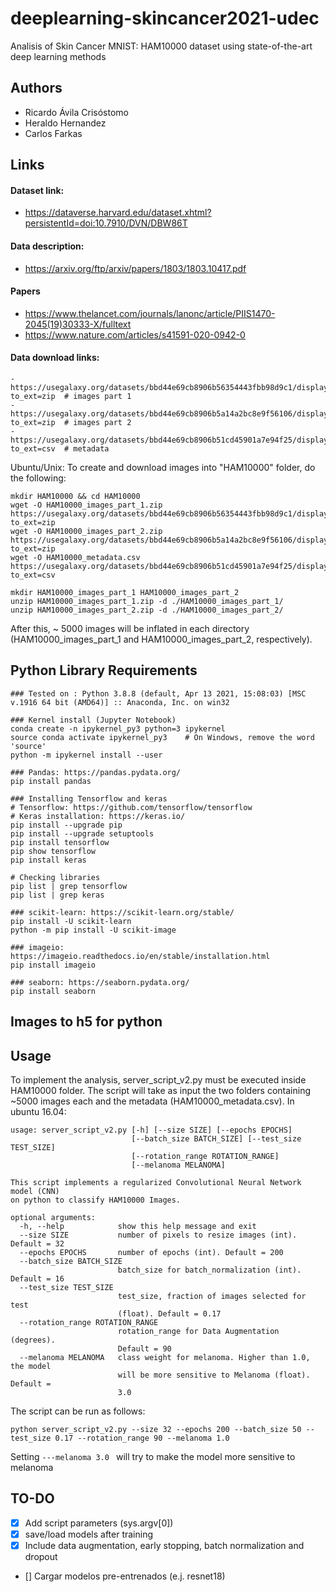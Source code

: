 # deeplearning-skincancer2021-udec
Analisis of Skin Cancer MNIST: HAM10000 dataset using state-of-the-art deep learning methods

## Authors
- Ricardo Ávila Crisóstomo
- Heraldo Hernandez
- Carlos Farkas

## Links

#### Dataset link:
- https://dataverse.harvard.edu/dataset.xhtml?persistentId=doi:10.7910/DVN/DBW86T
#### Data description: 
- https://arxiv.org/ftp/arxiv/papers/1803/1803.10417.pdf

#### Papers
- https://www.thelancet.com/journals/lanonc/article/PIIS1470-2045(19)30333-X/fulltext
- https://www.nature.com/articles/s41591-020-0942-0

#### Data download links:
```
- https://usegalaxy.org/datasets/bbd44e69cb8906b56354443fbb98d9c1/display?to_ext=zip  # images part 1
- https://usegalaxy.org/datasets/bbd44e69cb8906b5a14a2bc8e9f56106/display?to_ext=zip  # images part 2
- https://usegalaxy.org/datasets/bbd44e69cb8906b51cd45901a7e94f25/display?to_ext=csv  # metadata
```
Ubuntu/Unix: To create and download images into "HAM10000" folder, do the following:
```
mkdir HAM10000 && cd HAM10000
wget -O HAM10000_images_part_1.zip https://usegalaxy.org/datasets/bbd44e69cb8906b56354443fbb98d9c1/display?to_ext=zip
wget -O HAM10000_images_part_2.zip https://usegalaxy.org/datasets/bbd44e69cb8906b5a14a2bc8e9f56106/display?to_ext=zip
wget -O HAM10000_metadata.csv https://usegalaxy.org/datasets/bbd44e69cb8906b51cd45901a7e94f25/display?to_ext=csv

mkdir HAM10000_images_part_1 HAM10000_images_part_2
unzip HAM10000_images_part_1.zip -d ./HAM10000_images_part_1/
unzip HAM10000_images_part_2.zip -d ./HAM10000_images_part_2/
```
After this, ~ 5000 images will be inflated in each directory (HAM10000_images_part_1 and HAM10000_images_part_2, respectively). 

## Python Library Requirements
```
### Tested on : Python 3.8.8 (default, Apr 13 2021, 15:08:03) [MSC v.1916 64 bit (AMD64)] :: Anaconda, Inc. on win32

### Kernel install (Jupyter Notebook)
conda create -n ipykernel_py3 python=3 ipykernel
source conda activate ipykernel_py3    # On Windows, remove the word 'source'
python -m ipykernel install --user

### Pandas: https://pandas.pydata.org/
pip install pandas

### Installing Tensorflow and keras
# Tensorflow: https://github.com/tensorflow/tensorflow
# Keras installation: https://keras.io/
pip install --upgrade pip
pip install --upgrade setuptools
pip install tensorflow
pip show tensorflow
pip install keras

# Checking libraries
pip list | grep tensorflow
pip list | grep keras

### scikit-learn: https://scikit-learn.org/stable/
pip install -U scikit-learn
python -m pip install -U scikit-image

### imageio: https://imageio.readthedocs.io/en/stable/installation.html
pip install imageio

### seaborn: https://seaborn.pydata.org/
pip install seaborn
```
## Images to h5 for python

## Usage
To implement the analysis, server_script_v2.py must be executed inside HAM10000 folder. The script will take as input the two folders containing ~5000 images each and the metadata (HAM10000_metadata.csv). In ubuntu 16.04: 

```
usage: server_script_v2.py [-h] [--size SIZE] [--epochs EPOCHS]
                           [--batch_size BATCH_SIZE] [--test_size TEST_SIZE]
                           [--rotation_range ROTATION_RANGE]
                           [--melanoma MELANOMA]

This script implements a regularized Convolutional Neural Network model (CNN)
on python to classify HAM10000 Images.

optional arguments:
  -h, --help            show this help message and exit
  --size SIZE           number of pixels to resize images (int). Default = 32
  --epochs EPOCHS       number of epochs (int). Default = 200
  --batch_size BATCH_SIZE
                        batch_size for batch_normalization (int). Default = 16
  --test_size TEST_SIZE
                        test_size, fraction of images selected for test
                        (float). Default = 0.17
  --rotation_range ROTATION_RANGE
                        rotation_range for Data Augmentation (degrees).
                        Default = 90
  --melanoma MELANOMA   class weight for melanoma. Higher than 1.0, the model
                        will be more sensitive to Melanoma (float). Default =
                        3.0
```
The script can be run as follows: 

```
python server_script_v2.py --size 32 --epochs 200 --batch_size 50 --test_size 0.17 --rotation_range 90 --melanoma 1.0
```
Setting ```---melanoma 3.0 ``` will try to make the model more sensitive to melanoma

## TO-DO
- [x] Add script parameters (sys.argv[0]) 
- [x] save/load models after training
- [x] Include data augmentation, early stopping, batch normalization and dropout
- [] Cargar modelos pre-entrenados (e.j. resnet18)
